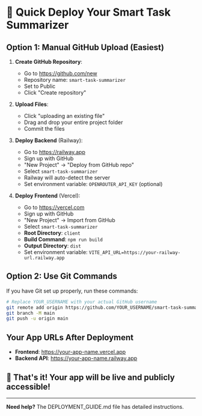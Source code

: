 # 🚀 Quick Deploy Your Smart Task Summarizer

## Option 1: Manual GitHub Upload (Easiest)

1. **Create GitHub Repository**:
   - Go to https://github.com/new
   - Repository name: `smart-task-summarizer`
   - Set to Public
   - Click "Create repository"

2. **Upload Files**:
   - Click "uploading an existing file"
   - Drag and drop your entire project folder
   - Commit the files

3. **Deploy Backend** (Railway):
   - Go to https://railway.app
   - Sign up with GitHub
   - "New Project" → "Deploy from GitHub repo"
   - Select `smart-task-summarizer`
   - Railway will auto-detect the server
   - Set environment variable: `OPENROUTER_API_KEY` (optional)

4. **Deploy Frontend** (Vercel):
   - Go to https://vercel.com
   - Sign up with GitHub  
   - "New Project" → Import from GitHub
   - Select `smart-task-summarizer`
   - **Root Directory**: `client`
   - **Build Command**: `npm run build`
   - **Output Directory**: `dist`
   - Set environment variable: `VITE_API_URL=https://your-railway-url.railway.app`

## Option 2: Use Git Commands

If you have Git set up properly, run these commands:

```bash
# Replace YOUR_USERNAME with your actual GitHub username
git remote add origin https://github.com/YOUR_USERNAME/smart-task-summarizer.git
git branch -M main
git push -u origin main
```

## Your App URLs After Deployment

- **Frontend**: https://your-app-name.vercel.app
- **Backend API**: https://your-app-name.railway.app

## 🎉 That's it! Your app will be live and publicly accessible!

---

**Need help?** The DEPLOYMENT_GUIDE.md file has detailed instructions.
